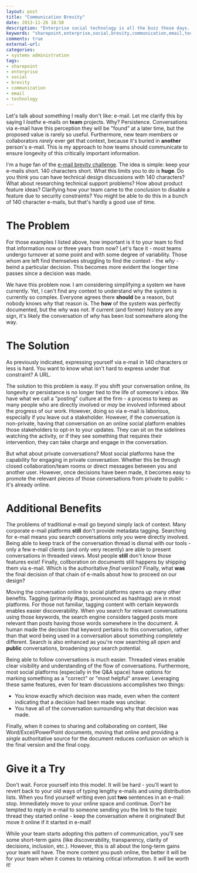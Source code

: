 ```yaml
---
layout: post
title: "Communication Brevity"
date: 2013-11-26 18:50
description: "Enterprise social technology is all the buzz these days. Here's some ideas on how to make it successful."
keywords: "sharepoint,enterprise,social,brevity,communication,email,technology"
comments: true
external-url: 
categories: 
- systems administration
tags:
- sharepoint
- enterprise
- social
- brevity
- communication
- email
- technology
---
```


Let's talk about something I really don't like: e-mail. Let me clarify this by saying I _loathe_ e-mails on **team** projects. Why? Persistence. Conversations via e-mail have this perception they will be "found" at a later time, but the proposed value is rarely so useful. Furthermore, new team members or collaborators *rarely* ever get that context, because it's buried in **another** person's e-mail. This is my approach to how teams should communicate to ensure longevity of this critically important information.
<!--more-->
I'm a huge fan of the [e-mail brevity challenge](http://blogs.atlassian.com/2009/01/2009_email_brev/). The idea is simple: keep your e-mails short. 140 characters short. What this limits you to do is **huge**. Do you think you can have technical design discussions with 140 characters? What about researching technical support problems? How about product feature ideas? Clarifying how your team came to the conclusion to disable a feature due to security constraints? You might be able to do this in a bunch of 140 character e-mails, but that's hardly a good use of time. 

The Problem
===========
For those examples I listed above, how important is it to your team to find that information now or three years from now? Let's face it - most teams undergo turnover at some point and with some degree of variability. Those whom are left find themselves struggling to find the context - the _why_ - beind a particular decision. This becomes more evident the longer time passes since a decision was made. 

We have this problem now. I am considering simplifying a system we have currently. Yet, I can't find any context to understand why the system is currently so complex. Everyone agrees there **should** be a reason, but nobody knows _why_ that reason is. The **how** of the system was perfectly documented, but the _why_ was not. If current (and former) history are any sign, it's likely the conversation of _why_ has been lost somewhere along the way.

The Solution
============
As previously indicated, expressing yourself via e-mail in 140 characters or less is hard. You want to know what isn't hard to express under that constraint? A URL. 

The solution to this problem is easy. If you shift your conversation online, its longevity or persistance is no longer tied to the life of someone's inbox. We have what we call a "posting" culture at the firm - a process to keep as many people who are directly involved or _may_ be involved informed about the progress of our work. However, doing so via e-mail is laborious, especially if you leave out a stakeholder. However, if the conversation is non-private, having that conversation on an online social platform enables those stakeholders to opt-in to your updates. They can sit on the sidelines watching the activity, or if they see something that requires their intervention, they can take charge and engage in the conversation.

But what about private conversations? Most social platforms have the capability for engaging in private conversation. Whether this be through closed collaboration/team rooms or direct messages between you and another user. However, once decisions have been made, it becomes easy to promote the relevant pieces of those conversations from private to public - it's already online.

Additional Benefits
===================
The problems of traditional e-mail go beyond simply lack of context. Many corporate e-mail platforms **still** don't provide metadata tagging. Searching for e-mail means you search conversations only _you_ were directly involved. Being able to keep track of the conversation thread is dismal with our tools - only a few e-mail clients (and only very recently) are able to present conversations in threaded views. Most people **still** don't know those features exist! Finally, collboration on documents still happens by shipping them via e-mail. Which is the authoritative _final_ version? Finally, what **was** the final decision of that chain of e-mails about how to proceed on our design?

Moving the conversation online to social platforms opens up many other benefits. Tagging (primarily #tags, pronounced as hashtags) are in most platforms. For those not familiar, tagging content with certain keywords enables easier discoverability. When you search for relevant conversations using those keywords, the search engine considers tagged posts more relevant than posts having those words somewhere in the document. A human made the decision that keyword pertains to this conversation, rather than that word being used in a conversation about something completely different. Search is also enhanced as you're now searching all _open_ and **public** conversations, broadening your search potential. 

Being able to follow conversations is much easier. Threaded views enable clear visibility and understanding of the flow of conversations. Furthermore, most social platforms (especially in the Q&A space) have options for marking something as a "correct" or "most helpful" answer. Leveraging these same features, even for team discussions accomplishes two things: 

 * You know exactly which decision was made, even when the content indicating that a decision had been made was unclear.
 * You have all of the conversation surrounding why that decision was made.

Finally, when it comes to sharing and collaborating on content, like Word/Excel/PowerPoint documents, moving that online and providing a _single_ authoritative source for the document reduces confusion on which is the final version and the final copy.

Give it a Try
=============
Don't wait. Force yourself into this model. It will be hard - you'll want to revert back to your old ways of typing lengthy e-mails and using distribution lists. When you find yourself writing even just **two** sentences in an e-mail: stop. Immediately move to your online space and continue. Don't be tempted to reply in e-mail to someone sending you the link to the topic thread they started online - keep the conversation where it originated! But move it online if it started in e-mail!

While your team starts adopting this pattern of communication, you'll see some short-term gains (like discoverability, transparency, clarity of decisions, inclusion, etc.). However, this is all about the long-term gains your team will have. The more content you push online, the better it will be for your team when it comes to retaining critical information. It _will_ be worth it!
